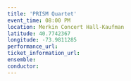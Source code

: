 ```yaml
---
title: 'PRISM Quartet'
event_time: 08:00 PM
location: Merkin Concert Hall-Kaufman
latitude: 40.7742367
longitude: -73.9811285
performance_url:
ticket_information_url:
ensemble:
conductor:
---
```

